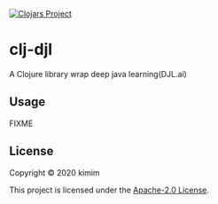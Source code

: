 [![Clojars Project](https://img.shields.io/clojars/v/clj-djl.svg)](https://clojars.org/clj-djl)

# clj-djl

A Clojure library wrap deep java learning(DJL.ai)

## Usage

FIXME

## License

Copyright © 2020 kimim

This project is licensed under the [Apache-2.0 License](LICENSE).
